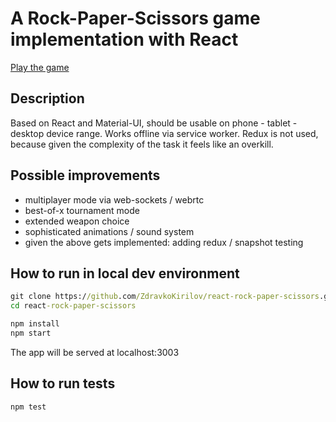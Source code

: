 # A Rock-Paper-Scissors game implementation with React

[Play the game](https://zdravkokirilov.github.io/react-rock-paper-scissors/)

## Description

Based on React and Material-UI, should be usable on phone - tablet - desktop device range. Works offline via service worker.
Redux is not used, because given the complexity of the task it feels like an overkill.

## Possible improvements

* multiplayer mode via web-sockets / webrtc
* best-of-x tournament mode
* extended weapon choice
* sophisticated animations / sound system
* given the above gets implemented: adding redux / snapshot testing

## How to run in local dev environment

```cmd
git clone https://github.com/ZdravkoKirilov/react-rock-paper-scissors.git
cd react-rock-paper-scissors
```

```javascript
npm install
npm start
```

The app will be served at localhost:3003

## How to run tests

```javascript
npm test
```